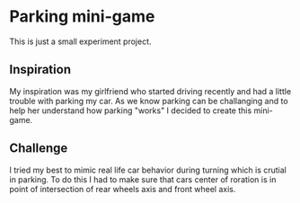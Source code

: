 # Parking mini-game

This is just a small experiment project.

## Inspiration
My inspiration was my girlfriend who started driving recently and had a little trouble with parking my car. As we know parking can be challanging and to help her understand how parking "works" I decided to create this mini-game.

## Challenge
I tried my best to mimic real life car behavior during turning which is crutial in parking. To do this I had to make sure that cars center of roration is in point of intersection of rear wheels axis and front wheel axis.